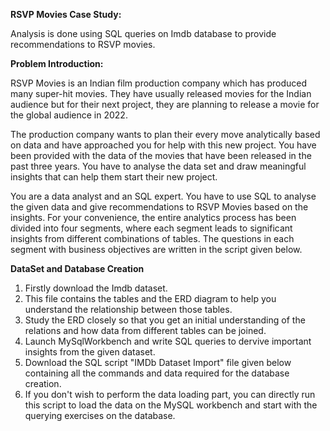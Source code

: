**RSVP Movies Case Study:**

Analysis is done using SQL queries on Imdb database to provide recommendations to RSVP movies.

**Problem Introduction:**

RSVP Movies is an Indian film production company which has produced many super-hit movies. They have usually released movies for the Indian audience but for their next project, they are planning to release a movie for the global audience in 2022.

 

The production company wants to plan their every move analytically based on data and have approached you for help with this new project. You have been provided with the data of the movies that have been released in the past three years. You have to analyse the data set and draw meaningful insights that can help them start their new project. 

 

You are a data analyst and an SQL expert. You have to use SQL to analyse the given data and give recommendations to RSVP Movies based on the insights. For your convenience, the entire analytics process has been divided into four segments, where each segment leads to significant insights from different combinations of tables. The questions in each segment with business objectives are written in the script given below. 


**DataSet and Database Creation**

1. Firstly download the Imdb dataset.
2. This file contains the tables and the ERD diagram to help you understand the relationship between those tables.
3. Study the ERD closely so that you get an initial understanding of the relations and how data from different tables can be joined.
4. Launch MySqlWorkbench and write SQL queries to dervive important insights from the given dataset.
5. Download the SQL script "IMDb Dataset Import" file given below containing all the commands and data required for the database creation.
6. If you don't wish to perform the data loading part, you can directly run this script to load the data on the MySQL workbench and start with the querying exercises on the database.
